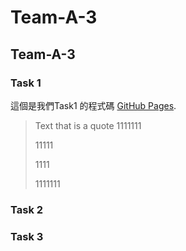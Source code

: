 # Team-A-3
## Team-A-3

### Task 1
這個是我們Task1 的程式碼 [GitHub Pages](https://pages.github.com/).

> Text that is a quote
> 1111111
> <p>11111<p>
> <p>1111<p>
> <p>1111111<p>
### Task 2

### Task 3


 

